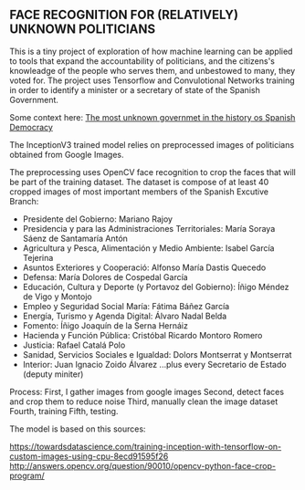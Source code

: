 ## FACE RECOGNITION FOR (RELATIVELY) UNKNOWN POLITICIANS

This is a tiny project of exploration of how machine learning can be applied to tools that expand the accountability of politicians, and the citizens's knowleadge of the people who serves them, and unbestowed to many, they voted for.
The project uses Tensorflow and Convulotional Networks training in order to identify a minister or a secretary of state of the Spanish Government. 

Some context here:
[The most unknown governmet in the history os Spanish Democracy](http://www.elmundo.es/espana/2018/02/18/5a887a2b22601dee4b8b45fe.html)

The InceptionV3 trained model relies on preprocessed images of politicians obtained from Google Images.

The preprocessing uses OpenCV face recognition to crop the faces that will be part of the training dataset. The dataset is compose of at least 40 cropped images of most important members of the Spanish Excutive Branch:

* Presidente del Gobierno: Mariano Rajoy
* Presidencia y para las Administraciones Territoriales: María Soraya Sáenz de Santamaría Antón
* Agricultura y Pesca, Alimentación y Medio Ambiente: Isabel García Tejerina
* Asuntos Exteriores y Cooperació: Alfonso María Dastis Quecedo
* Defensa: María Dolores de Cospedal García
* Educación, Cultura y Deporte
(y Portavoz del Gobierno): Íñigo Méndez de Vigo y Montojo
* Empleo y Seguridad Social	María: Fátima Báñez García
* Energía, Turismo y Agenda Digital: Álvaro Nadal Belda
* Fomento: Íñigo Joaquín de la Serna Hernáiz
* Hacienda y Función Pública: Cristóbal Ricardo Montoro Romero
* Justicia: Rafael Catalá Polo
* Sanidad, Servicios Sociales e Igualdad: Dolors Montserrat y Montserrat
* Interior: Juan Ignacio Zoido Álvarez
...plus every Secretario de Estado (deputy miniter)

Process:
First, I gather images from google images
Second, detect faces and crop them to reduce noise
Third, manually clean the image dataset
Fourth, training
Fifth, testing.


The model is based on this sources:

https://towardsdatascience.com/training-inception-with-tensorflow-on-custom-images-using-cpu-8ecd91595f26
http://answers.opencv.org/question/90010/opencv-python-face-crop-program/
